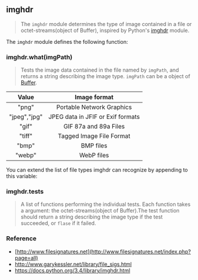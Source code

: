 
## imghdr

> The `imghdr` module determines the type of image contained in a file or octet-streams(object of Buffer), inspired by Python's [imghdr](https://docs.python.org/3.4/library/imghdr.html) module.

The `imghdr` module defines the following function:
### imghdr.what(imgPath)
>Tests the image data contained in the file named by `imgPath`, and returns a string describing the image type. `imgPath` can be a object of [Buffer](http://nodejs.org/api/buffer.html).

|  Value |            Image format           |
|:------:|:---------------------------------:|
| "png"  | Portable Network Graphics         |
| "jpeg","jpg" | JPEG data in JFIF or Exif formats |
| "gif"  | GIF 87a and 89a Files             |
| "tiff" | Tagged Image File Format          |
| "bmp"  | BMP files                         |
| "webp" | WebP files                        |

You can extend the list of file types imghdr can recognize by appending to this variable:
### imghdr.tests
>A list of functions performing the individual tests. Each function takes a argument: the octet-streams(object of Buffer).The test function should return a string describing the image type if the test succeeded, or `flase` if it failed.

### Reference
- [http://www.filesignatures.net](http://www.filesignatures.net/index.php?page=all)
- http://www.garykessler.net/library/file_sigs.html
- https://docs.python.org/3.4/library/imghdr.html
